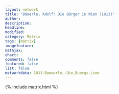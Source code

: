 ```yaml
---
layout: network
title: "Bäuerle, Adolf: Die Bürger in Wien (1813)"
author:
description:
headline:
modified:
category: Matrix
tags: [matrix]
imagefeature: 
mathjax: 
chart: 
comments: false
featured: false
list: false
networkdata: 1813-Baeuerle_-Die_Buerge.json
---
```

{% include matrix.html %}
